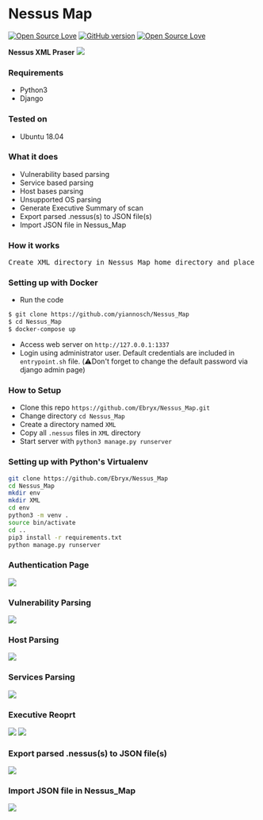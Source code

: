 # Nessus Map
[![Open Source Love](https://badges.frapsoft.com/os/v1/open-source.svg?v=102)](https://github.com/ellerbrock/open-source-badge/)
[![GitHub version](https://d25lcipzij17d.cloudfront.net/badge.svg?id=gh&v=1.0)](http://badge.fury.io/gh/boennemann%2Fbadges)
[![Open Source Love](https://badges.frapsoft.com/os/mit/mit.svg?v=102)](https://github.com/ellerbrock/open-source-badge/)

**Nessus XML Praser**
<img src="https://i.imgur.com/gtw4lVP.png" />

### Requirements
- Python3
- Django

### Tested on
- Ubuntu 18.04

### What it does
- Vulnerability based parsing
- Service based parsing
- Host bases parsing
- Unsupported OS parsing
- Generate Executive Summary of scan
- Export parsed .nessus(s) to JSON file(s)  
- Import JSON file in Nessus_Map

### How it works
<pre>Create XML directory in Nessus_Map home directory and place all .nessus files under XML directory and start server.</pre>

### Setting up with Docker
- Run the code
```bash
$ git clone https://github.com/yiannosch/Nessus_Map
$ cd Nessus_Map
$ docker-compose up
```
- Access web server on `http://127.0.0.1:1337`
- Login using administrator user. Default credentials are included in `entrypoint.sh` file. (:warning:Don't forget to change the default password via django admin page)

### How to Setup
- Clone this repo `https://github.com/Ebryx/Nessus_Map.git`
- Change directory `cd Nessus_Map`
- Create a directory named `XML`
- Copy all `.nessus` files in `XML` directory
- Start server with `python3 manage.py runserver`

### Setting up with Python's Virtualenv
```bash
git clone https://github.com/Ebryx/Nessus_Map
cd Nessus_Map
mkdir env
mkdir XML
cd env
python3 -m venv . 
source bin/activate
cd ..
pip3 install -r requirements.txt
python manage.py runserver
```

### Authentication Page
<img src="https://i.imgur.com/Vrs2qxt.png" />

### Vulnerability Parsing

<img src="https://i.imgur.com/etrzGc3.gif" />


### Host Parsing

<img src="https://i.imgur.com/sgZp1AI.png" />


### Services Parsing

<img src="https://i.imgur.com/FZUFRKm.png" />


### Executive Reoprt

<img src="https://i.imgur.com/J4vrkD7.png" />

<img src="https://i.imgur.com/vWeU257.png" />


### Export parsed .nessus(s) to JSON file(s)

<img src="https://i.imgur.com/aQaPBZm.gif" />


### Import JSON file in Nessus_Map

<img src="https://i.imgur.com/oDBuD8r.gif" />

